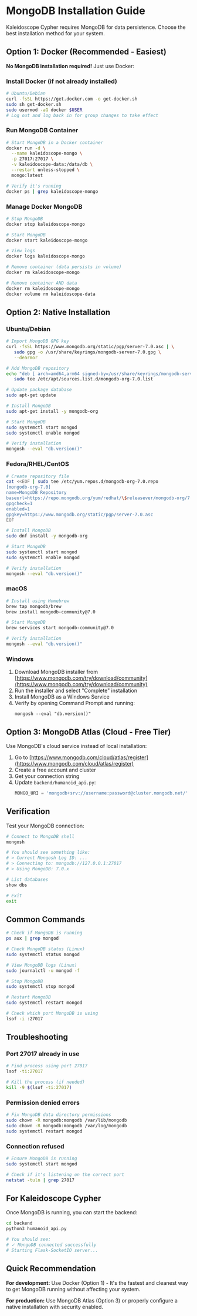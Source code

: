 # MongoDB Installation Guide

Kaleidoscope Cypher requires MongoDB for data persistence. Choose the best installation method for your system.

## Option 1: Docker (Recommended - Easiest)

**No MongoDB installation required!** Just use Docker:

### Install Docker (if not already installed)

```bash
# Ubuntu/Debian
curl -fsSL https://get.docker.com -o get-docker.sh
sudo sh get-docker.sh
sudo usermod -aG docker $USER
# Log out and log back in for group changes to take effect
```

### Run MongoDB Container

```bash
# Start MongoDB in a Docker container
docker run -d \
  --name kaleidoscope-mongo \
  -p 27017:27017 \
  -v kaleidoscope-data:/data/db \
  --restart unless-stopped \
  mongo:latest

# Verify it's running
docker ps | grep kaleidoscope-mongo
```

### Manage Docker MongoDB

```bash
# Stop MongoDB
docker stop kaleidoscope-mongo

# Start MongoDB
docker start kaleidoscope-mongo

# View logs
docker logs kaleidoscope-mongo

# Remove container (data persists in volume)
docker rm kaleidoscope-mongo

# Remove container AND data
docker rm kaleidoscope-mongo
docker volume rm kaleidoscope-data
```

## Option 2: Native Installation

### Ubuntu/Debian

```bash
# Import MongoDB GPG key
curl -fsSL https://www.mongodb.org/static/pgp/server-7.0.asc | \
   sudo gpg -o /usr/share/keyrings/mongodb-server-7.0.gpg \
   --dearmor

# Add MongoDB repository
echo "deb [ arch=amd64,arm64 signed-by=/usr/share/keyrings/mongodb-server-7.0.gpg ] https://repo.mongodb.org/apt/ubuntu jammy/mongodb-org/7.0 multiverse" | \
   sudo tee /etc/apt/sources.list.d/mongodb-org-7.0.list

# Update package database
sudo apt-get update

# Install MongoDB
sudo apt-get install -y mongodb-org

# Start MongoDB
sudo systemctl start mongod
sudo systemctl enable mongod

# Verify installation
mongosh --eval "db.version()"
```

### Fedora/RHEL/CentOS

```bash
# Create repository file
cat <<EOF | sudo tee /etc/yum.repos.d/mongodb-org-7.0.repo
[mongodb-org-7.0]
name=MongoDB Repository
baseurl=https://repo.mongodb.org/yum/redhat/\$releasever/mongodb-org/7.0/x86_64/
gpgcheck=1
enabled=1
gpgkey=https://www.mongodb.org/static/pgp/server-7.0.asc
EOF

# Install MongoDB
sudo dnf install -y mongodb-org

# Start MongoDB
sudo systemctl start mongod
sudo systemctl enable mongod

# Verify installation
mongosh --eval "db.version()"
```

### macOS

```bash
# Install using Homebrew
brew tap mongodb/brew
brew install mongodb-community@7.0

# Start MongoDB
brew services start mongodb-community@7.0

# Verify installation
mongosh --eval "db.version()"
```

### Windows

1. Download MongoDB installer from [https://www.mongodb.com/try/download/community](https://www.mongodb.com/try/download/community)
2. Run the installer and select "Complete" installation
3. Install MongoDB as a Windows Service
4. Verify by opening Command Prompt and running:
   ```
   mongosh --eval "db.version()"
   ```

## Option 3: MongoDB Atlas (Cloud - Free Tier)

Use MongoDB's cloud service instead of local installation:

1. Go to [https://www.mongodb.com/cloud/atlas/register](https://www.mongodb.com/cloud/atlas/register)
2. Create a free account and cluster
3. Get your connection string
4. Update `backend/humanoid_api.py`:
   ```python
   MONGO_URI = 'mongodb+srv://username:password@cluster.mongodb.net/'
   ```

## Verification

Test your MongoDB connection:

```bash
# Connect to MongoDB shell
mongosh

# You should see something like:
# > Current Mongosh Log ID: ...
# > Connecting to: mongodb://127.0.0.1:27017
# > Using MongoDB: 7.0.x

# List databases
show dbs

# Exit
exit
```

## Common Commands

```bash
# Check if MongoDB is running
ps aux | grep mongod

# Check MongoDB status (Linux)
sudo systemctl status mongod

# View MongoDB logs (Linux)
sudo journalctl -u mongod -f

# Stop MongoDB
sudo systemctl stop mongod

# Restart MongoDB
sudo systemctl restart mongod

# Check which port MongoDB is using
lsof -i :27017
```

## Troubleshooting

### Port 27017 already in use
```bash
# Find process using port 27017
lsof -ti:27017

# Kill the process (if needed)
kill -9 $(lsof -ti:27017)
```

### Permission denied errors
```bash
# Fix MongoDB data directory permissions
sudo chown -R mongodb:mongodb /var/lib/mongodb
sudo chown -R mongodb:mongodb /var/log/mongodb
sudo systemctl restart mongod
```

### Connection refused
```bash
# Ensure MongoDB is running
sudo systemctl start mongod

# Check if it's listening on the correct port
netstat -tuln | grep 27017
```

## For Kaleidoscope Cypher

Once MongoDB is running, you can start the backend:

```bash
cd backend
python3 humanoid_api.py

# You should see:
# ✓ MongoDB connected successfully
# Starting Flask-SocketIO server...
```

## Quick Recommendation

**For development:** Use Docker (Option 1) - It's the fastest and cleanest way to get MongoDB running without affecting your system.

**For production:** Use MongoDB Atlas (Option 3) or properly configure a native installation with security enabled.

